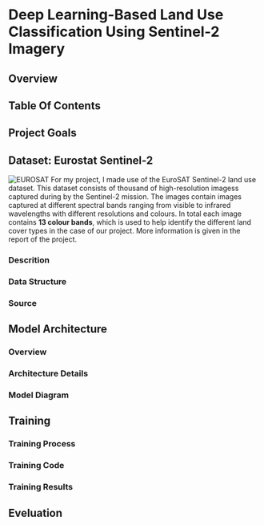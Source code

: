 # Deep Learning-Based Land Use Classification Using Sentinel-2 Imagery
## Overview
## Table Of Contents
## Project Goals
## Dataset: Eurostat Sentinel-2
![EUROSAT](https://github.com/StaticRevo/Deep-Learning-Based-Land-Use-Classification-Using-Sentinel-2-Imagery/assets/116385849/139d7b76-b898-460e-93c1-13536c6c0726)
For my project, I made use of the EuroSAT Sentinel-2 land use dataset. This dataset consists of thousand of high-resolution imagess captured during by the Sentinel-2 mission. The images contain images captured at different spectral bands ranging from visible to infrared wavelengths with different resolutions and colours. In total each image contains **13 colour bands**, which is used to help identify the different land cover types in the case of our project. More information is given in the report of the project.


### Descrition
### Data Structure
### Source

## Model Architecture
### Overview
### Architecture Details
### Model Diagram

## Training 
### Training Process
### Training Code
### Training Results

## Eveluation 

